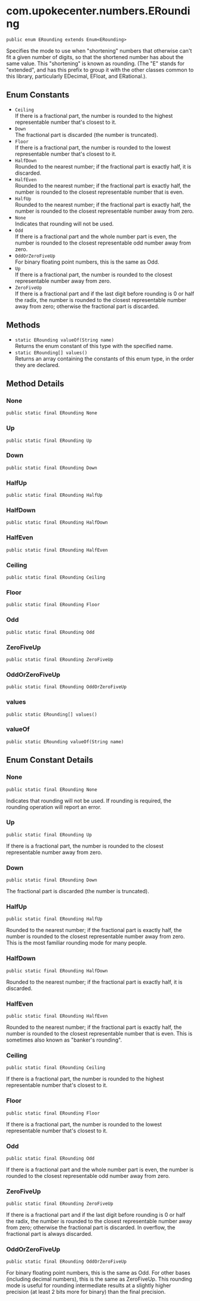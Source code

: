 # com.upokecenter.numbers.ERounding

    public enum ERounding extends Enum<ERounding>

Specifies the mode to use when &#x22;shortening&#x22; numbers that otherwise
 can&#x27;t fit a given number of digits, so that the shortened number
 has about the same value. This &#x22;shortening&#x22; is known as
 rounding. (The "E" stands for "extended", and has this prefix to
 group it with the other classes common to this library, particularly
 EDecimal, EFloat, and ERational.).

## Enum Constants

* `Ceiling`<br>
 If there is a fractional part, the number is rounded to the highest
 representable number that's closest to it.
* `Down`<br>
 The fractional part is discarded (the number is truncated).
* `Floor`<br>
 If there is a fractional part, the number is rounded to the lowest
 representable number that's closest to it.
* `HalfDown`<br>
 Rounded to the nearest number; if the fractional part is exactly half, it is
 discarded.
* `HalfEven`<br>
 Rounded to the nearest number; if the fractional part is exactly half, the
 number is rounded to the closest representable number that is even.
* `HalfUp`<br>
 Rounded to the nearest number; if the fractional part is exactly half, the
 number is rounded to the closest representable number away from zero.
* `None`<br>
 Indicates that rounding will not be used.
* `Odd`<br>
 If there is a fractional part and the whole number part is even, the number
 is rounded to the closest representable odd number away from zero.
* `OddOrZeroFiveUp`<br>
 For binary floating point numbers, this is the same as Odd.
* `Up`<br>
 If there is a fractional part, the number is rounded to the closest
 representable number away from zero.
* `ZeroFiveUp`<br>
 If there is a fractional part and if the last digit before rounding is 0 or
 half the radix, the number is rounded to the closest representable
 number away from zero; otherwise the fractional part is discarded.

## Methods

* `static ERounding valueOf(String name)`<br>
 Returns the enum constant of this type with the specified name.
* `static ERounding[] values()`<br>
 Returns an array containing the constants of this enum type, in
the order they are declared.

## Method Details

### None
    public static final ERounding None
### Up
    public static final ERounding Up
### Down
    public static final ERounding Down
### HalfUp
    public static final ERounding HalfUp
### HalfDown
    public static final ERounding HalfDown
### HalfEven
    public static final ERounding HalfEven
### Ceiling
    public static final ERounding Ceiling
### Floor
    public static final ERounding Floor
### Odd
    public static final ERounding Odd
### ZeroFiveUp
    public static final ERounding ZeroFiveUp
### OddOrZeroFiveUp
    public static final ERounding OddOrZeroFiveUp
### values
    public static ERounding[] values()
### valueOf
    public static ERounding valueOf(String name)
## Enum Constant Details

### None
    public static final ERounding None
Indicates that rounding will not be used. If rounding is required, the
 rounding operation will report an error.
### Up
    public static final ERounding Up
If there is a fractional part, the number is rounded to the closest
 representable number away from zero.
### Down
    public static final ERounding Down
The fractional part is discarded (the number is truncated).
### HalfUp
    public static final ERounding HalfUp
Rounded to the nearest number; if the fractional part is exactly half, the
 number is rounded to the closest representable number away from zero.
 This is the most familiar rounding mode for many people.
### HalfDown
    public static final ERounding HalfDown
Rounded to the nearest number; if the fractional part is exactly half, it is
 discarded.
### HalfEven
    public static final ERounding HalfEven
Rounded to the nearest number; if the fractional part is exactly half, the
 number is rounded to the closest representable number that is even.
 This is sometimes also known as &#x22;banker&#x27;s rounding&#x22;.
### Ceiling
    public static final ERounding Ceiling
If there is a fractional part, the number is rounded to the highest
 representable number that&#x27;s closest to it.
### Floor
    public static final ERounding Floor
If there is a fractional part, the number is rounded to the lowest
 representable number that&#x27;s closest to it.
### Odd
    public static final ERounding Odd
If there is a fractional part and the whole number part is even, the number
 is rounded to the closest representable odd number away from zero.
### ZeroFiveUp
    public static final ERounding ZeroFiveUp
If there is a fractional part and if the last digit before rounding is 0 or
 half the radix, the number is rounded to the closest representable
 number away from zero; otherwise the fractional part is discarded. In
 overflow, the fractional part is always discarded.
### OddOrZeroFiveUp
    public static final ERounding OddOrZeroFiveUp
For binary floating point numbers, this is the same as Odd. For other bases
 (including decimal numbers), this is the same as ZeroFiveUp. This
 rounding mode is useful for rounding intermediate results at a
 slightly higher precision (at least 2 bits more for binary) than the
 final precision.
